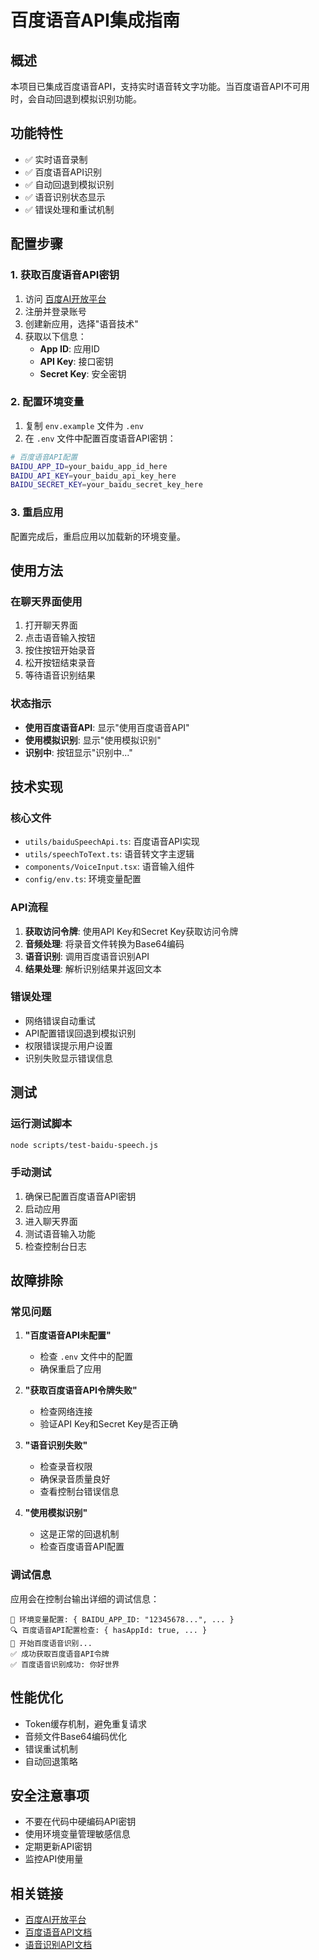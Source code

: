 # 百度语音API集成指南

## 概述

本项目已集成百度语音API，支持实时语音转文字功能。当百度语音API不可用时，会自动回退到模拟识别功能。

## 功能特性

- ✅ 实时语音录制
- ✅ 百度语音API识别
- ✅ 自动回退到模拟识别
- ✅ 语音识别状态显示
- ✅ 错误处理和重试机制

## 配置步骤

### 1. 获取百度语音API密钥

1. 访问 [百度AI开放平台](https://ai.baidu.com/)
2. 注册并登录账号
3. 创建新应用，选择"语音技术"
4. 获取以下信息：
   - **App ID**: 应用ID
   - **API Key**: 接口密钥
   - **Secret Key**: 安全密钥

### 2. 配置环境变量

1. 复制 `env.example` 文件为 `.env`
2. 在 `.env` 文件中配置百度语音API密钥：

```bash
# 百度语音API配置
BAIDU_APP_ID=your_baidu_app_id_here
BAIDU_API_KEY=your_baidu_api_key_here
BAIDU_SECRET_KEY=your_baidu_secret_key_here
```

### 3. 重启应用

配置完成后，重启应用以加载新的环境变量。

## 使用方法

### 在聊天界面使用

1. 打开聊天界面
2. 点击语音输入按钮
3. 按住按钮开始录音
4. 松开按钮结束录音
5. 等待语音识别结果

### 状态指示

- **使用百度语音API**: 显示"使用百度语音API"
- **使用模拟识别**: 显示"使用模拟识别"
- **识别中**: 按钮显示"识别中..."

## 技术实现

### 核心文件

- `utils/baiduSpeechApi.ts`: 百度语音API实现
- `utils/speechToText.ts`: 语音转文字主逻辑
- `components/VoiceInput.tsx`: 语音输入组件
- `config/env.ts`: 环境变量配置

### API流程

1. **获取访问令牌**: 使用API Key和Secret Key获取访问令牌
2. **音频处理**: 将录音文件转换为Base64编码
3. **语音识别**: 调用百度语音识别API
4. **结果处理**: 解析识别结果并返回文本

### 错误处理

- 网络错误自动重试
- API配置错误回退到模拟识别
- 权限错误提示用户设置
- 识别失败显示错误信息

## 测试

### 运行测试脚本

```bash
node scripts/test-baidu-speech.js
```

### 手动测试

1. 确保已配置百度语音API密钥
2. 启动应用
3. 进入聊天界面
4. 测试语音输入功能
5. 检查控制台日志

## 故障排除

### 常见问题

1. **"百度语音API未配置"**
   - 检查 `.env` 文件中的配置
   - 确保重启了应用

2. **"获取百度语音API令牌失败"**
   - 检查网络连接
   - 验证API Key和Secret Key是否正确

3. **"语音识别失败"**
   - 检查录音权限
   - 确保录音质量良好
   - 查看控制台错误信息

4. **"使用模拟识别"**
   - 这是正常的回退机制
   - 检查百度语音API配置

### 调试信息

应用会在控制台输出详细的调试信息：

```
🔧 环境变量配置: { BAIDU_APP_ID: "12345678...", ... }
🔍 百度语音API配置检查: { hasAppId: true, ... }
🎤 开始百度语音识别...
✅ 成功获取百度语音API令牌
✅ 百度语音识别成功: 你好世界
```

## 性能优化

- Token缓存机制，避免重复请求
- 音频文件Base64编码优化
- 错误重试机制
- 自动回退策略

## 安全注意事项

- 不要在代码中硬编码API密钥
- 使用环境变量管理敏感信息
- 定期更新API密钥
- 监控API使用量

## 相关链接

- [百度AI开放平台](https://ai.baidu.com/)
- [百度语音API文档](https://ai.baidu.com/tech/speech)
- [语音识别API文档](https://ai.baidu.com/ai-doc/SPEECH/Vk38lxily) 